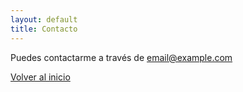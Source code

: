 ```yaml
---
layout: default
title: Contacto
---
```


Puedes contactarme a través de email@example.com

[Volver al inicio](/)
